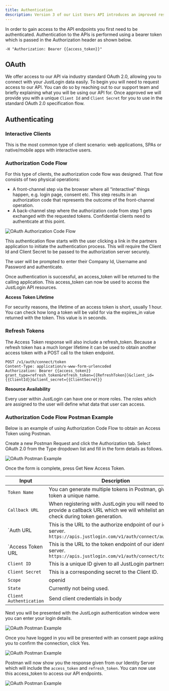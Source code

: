 ```yaml
---
title: Authentication
description: Version 3 of our List Users API introduces an improved response providing additional data that is not available from version 2. Note that version 3 of the API is a breaking change. .
---
```


In order to gain access to the API endpoints you first need to be authenticated. Authentication to the APIs is performed using a bearer token which is passed in the Authorization header as shown below.
```
-H "Authorization: Bearer {{access_token}}"
```

## OAuth

We offer access to our API via industry standard OAuth 2.0, allowing you to connect with your JustLogin data easily. To begin you will need to request access to our API. You can do so by reaching out to our support team and briefly explaining what you will be using our API for. Once approved we will provide you with a unique `Client Id` and `Client Secret` for you to use in the standard OAuth 2.0 specification flow. 

## Authenticating

### Interactive Clients

This is the most common type of client scenario: web applications, SPAs or native/mobile apps with interactive users.

### Authorization Code Flow

For this type of clients, the authorization code flow was designed. That flow consists of two physical operations:

- A front-channel step via the browser where all “interactive” things happen, e.g. login page, consent etc. This step results in an authorization code that represents the outcome of the front-channel operation.
- A back-channel step where the authorization code from step 1 gets exchanged with the requested tokens. Confidential clients need to authenticate at this point.

![OAuth Authorization Code Flow](../../../assets/img/oauth-code-flow.png)

This authentication flow starts with the user clicking a link in the partners application to initiate the authentication process. This will require the Client Id and Client Secret to be passed to the authorization server securely.

The user will be prompted to enter their Company Id, Username and Password and authenticate.

Once authentication is successful, an access_token will be returned to the calling application. This access_token can now be used to access the JustLogin API resources.

**Access Token Lifetime**

For security reasons, the lifetime of an access token is short, usually 1 hour. You can check how long a token will be valid for via the expires_in value returned with the token. This value is in seconds.

### Refresh Tokens

The Access Token response will also include a refresh_token. Because a refresh token has a much longer lifetime it can be used to obtain another access token with a POST call to the token endpoint.

```
POST /v1/auth/connect/token
Content-Type: application/x-www-form-urlencoded 
Authorization: Bearer {{access_token}}
grant_type=refresh_token&refresh_token={{RefreshToken}}&client_id={{ClientId}}&client_secret={{ClientSecret}}
```

**Resource Availability**

Every user within JustLogin can have one or more roles. The roles which are assigned to the user will define what data that user can access.

### Authorization Code Flow Postman Example

Below is an example of using Authorization Code Flow to obtain an Access Token using Postman.

Create a new Postman Request and click the Authorization tab. Select OAuth 2.0 from the Type dropdown list and fill in the form details as follows.

![OAuth Postman Example](../../../assets/img/auth-code-flow-postman-1.png)

Once the form is complete, press Get New Access Token.

| Input | Description |
| ----------- | ----------- |
| `Token Name` | You can generate multiple tokens in Postman, give this token a unique name. |
| `Callback URL` | When registering with JustLogin you will need to provide a callback URL which we will whitelist and check during token generation. |
| `Auth URL | This is the URL to the authorize endpoint of our identity server. `https://apis.justlogin.com/v1/auth/connect/authorize` |
| `Access Token URL | This is the URL to the token endpoint of our identity server. `https://apis.justlogin.com/v1/auth/connect/token` |
| `Client ID` | This is a unique ID given to all JustLogin partners. |
| `Client Secret` | This is a corresponding secret to the Client ID. |
| `Scope` | openid |
| `State` | Currently not being used. |
| `Client Authentication` | Send client credentials in body |

Next you will be presented with the JustLogin authentication window were you can enter your login details.

![OAuth Postman Example](../../../assets/img/postman-oauth-login.png)

Once you have logged in you will be presented with an consent page asking you to confirm the connection, click Yes.

![OAuth Postman Example](../../../assets/img/postman-oauth-login-confirmation.png)

Postman will now show you the response given from our Identity Server which will include the `access_token` and `refresh_token`. You can now use this access_token to access our API endpoints.

![OAuth Postman Example](../../../assets/img/oauth-response.png)
